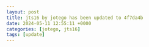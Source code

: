 ```yaml
---
layout: post
title: jts16 by jotego has been updated to 4f7da4b
date: 2024-05-11 12:55:11 +0000
categories: [jotego, jts16]
tags: [update]
---
```


